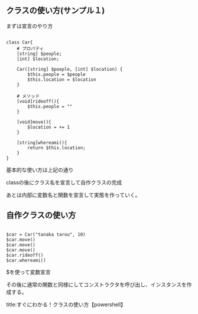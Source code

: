 
## クラスの使い方(サンプル１)

まずは宣言のやり方

<pre><code>
class Car{
    # プロパティ
    [string] $people;
    [int] $location;

    Car([string] $poeple, [int] $location) {
        $this.people = $people
        $this.location = $location
    }

    # メソッド
    [void]rideoff(){
        $this.people = ""
    }

    [void]move(){
        $location = += 1
    }

    [string]whereami(){
        return $this.location;
    }
}
</code></pre>

基本的な使い方は上記の通り

classの後にクラス名を宣言して自作クラスの完成

あとは内部に変数名と関数を宣言して実態を作っていく。


## 自作クラスの使い方

<pre><code>
$car = Car("tanaka tarou", 10)
$car.move()
$car.move()
$car.move()
$car.rideoff()
$car.whereami()
</code></pre>

$を使って変数宣言

その後に通常の関数と同様にしてコンストラクタを呼び出し、インスタンスを作成する。













title:すぐにわかる！クラスの使い方【powershell】


